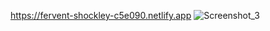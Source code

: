 
https://fervent-shockley-c5e090.netlify.app
![Screenshot_3](https://user-images.githubusercontent.com/75525090/115994512-f9131700-a5df-11eb-9874-a9f85247af44.png)
